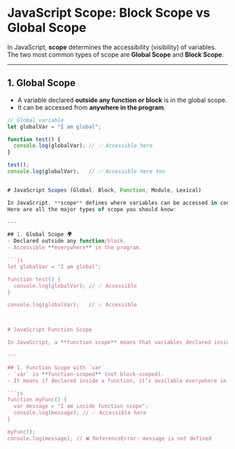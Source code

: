 # JavaScript Scope: Block Scope vs Global Scope

In JavaScript, **scope** determines the accessibility (visibility) of variables.
The two most common types of scope are **Global Scope** and **Block Scope**.

---

## 1. Global Scope

- A variable declared **outside any function or block** is in the global scope.
- It can be accessed from **anywhere in the program**.

```js
// Global variable
let globalVar = "I am global";

function test() {
  console.log(globalVar); // ✅ Accessible here
}

test();
console.log(globalVar);   // ✅ Accessible here too


# JavaScript Scopes (Global, Block, Function, Module, Lexical)

In JavaScript, **scope** defines where variables can be accessed in code.
Here are all the major types of scope you should know:

---

## 1. Global Scope 🌍
- Declared outside any function/block.
- Accessible **everywhere** in the program.

```js
let globalVar = "I am global";

function test() {
  console.log(globalVar); // ✅ Accessible
}

console.log(globalVar);   // ✅ Accessible



# JavaScript Function Scope

In JavaScript, a **function scope** means that variables declared inside a function are **accessible only within that function**, not outside of it.

---

## 1. Function Scope with `var`
- `var` is **function-scoped** (not block-scoped).
- It means if declared inside a function, it’s available everywhere in that function.

```js
function myFunc() {
  var message = "I am inside function scope";
  console.log(message); // ✅ Accessible here
}

myFunc();
console.log(message); // ❌ ReferenceError: message is not defined
